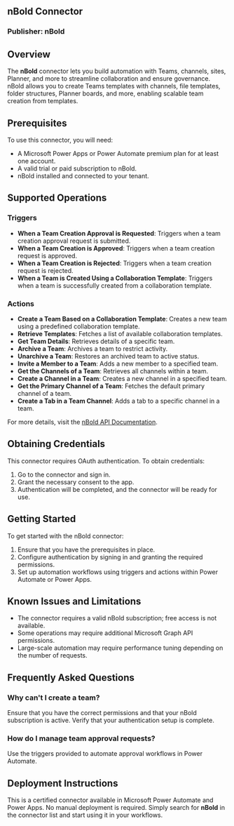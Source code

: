 ## nBold Connector

### Publisher: nBold

## Overview
The **nBold** connector lets you build automation with Teams, channels, sites, Planner, and more to streamline collaboration and ensure governance. nBold allows you to create Teams templates with channels, file templates, folder structures, Planner boards, and more, enabling scalable team creation from templates.

## Prerequisites
To use this connector, you will need:
- A Microsoft Power Apps or Power Automate premium plan for at least one account.
- A valid trial or paid subscription to nBold.
- nBold installed and connected to your tenant.

## Supported Operations

### Triggers
- **When a Team Creation Approval is Requested**: Triggers when a team creation approval request is submitted.
- **When a Team Creation is Approved**: Triggers when a team creation request is approved.
- **When a Team Creation is Rejected**: Triggers when a team creation request is rejected.
- **When a Team is Created Using a Collaboration Template**: Triggers when a team is successfully created from a collaboration template.

### Actions
- **Create a Team Based on a Collaboration Template**: Creates a new team using a predefined collaboration template.
- **Retrieve Templates**: Fetches a list of available collaboration templates.
- **Get Team Details**: Retrieves details of a specific team.
- **Archive a Team**: Archives a team to restrict activity.
- **Unarchive a Team**: Restores an archived team to active status.
- **Invite a Member to a Team**: Adds a new member to a specified team.
- **Get the Channels of a Team**: Retrieves all channels within a team.
- **Create a Channel in a Team**: Creates a new channel in a specified team.
- **Get the Primary Channel of a Team**: Fetches the default primary channel of a team.
- **Create a Tab in a Team Channel**: Adds a tab to a specific channel in a team.

For more details, visit the [nBold API Documentation](https://docs.nbold.co/api).

## Obtaining Credentials
This connector requires OAuth authentication. To obtain credentials:
1. Go to the connector and sign in.
2. Grant the necessary consent to the app.
3. Authentication will be completed, and the connector will be ready for use.

## Getting Started
To get started with the nBold connector:
1. Ensure that you have the prerequisites in place.
2. Configure authentication by signing in and granting the required permissions.
3. Set up automation workflows using triggers and actions within Power Automate or Power Apps.

## Known Issues and Limitations
- The connector requires a valid nBold subscription; free access is not available.
- Some operations may require additional Microsoft Graph API permissions.
- Large-scale automation may require performance tuning depending on the number of requests.

## Frequently Asked Questions

### Why can't I create a team?
Ensure that you have the correct permissions and that your nBold subscription is active. Verify that your authentication setup is complete.

### How do I manage team approval requests?
Use the triggers provided to automate approval workflows in Power Automate.

## Deployment Instructions
This is a certified connector available in Microsoft Power Automate and Power Apps. No manual deployment is required. Simply search for **nBold** in the connector list and start using it in your workflows.